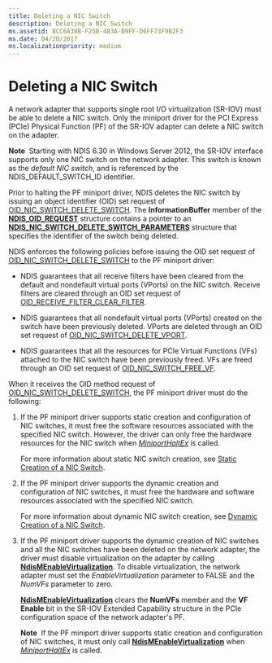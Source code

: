 ```yaml
---
title: Deleting a NIC Switch
description: Deleting a NIC Switch
ms.assetid: BCC6A38B-F25B-483A-B9FF-D6FF73F9B2F3
ms.date: 04/20/2017
ms.localizationpriority: medium
---
```


# Deleting a NIC Switch


A network adapter that supports single root I/O virtualization (SR-IOV) must be able to delete a NIC switch. Only the miniport driver for the PCI Express (PCIe) Physical Function (PF) of the SR-IOV adapter can delete a NIC switch on the adapter.

**Note**  Starting with NDIS 6.30 in Windows Server 2012, the SR-IOV interface supports only one NIC switch on the network adapter. This switch is known as the *default NIC switch*, and is referenced by the NDIS\_DEFAULT\_SWITCH\_ID identifier.

 

Prior to halting the PF miniport driver, NDIS deletes the NIC switch by issuing an object identifier (OID) set request of [OID\_NIC\_SWITCH\_DELETE\_SWITCH](https://docs.microsoft.com/windows-hardware/drivers/network/oid-nic-switch-delete-switch). The **InformationBuffer** member of the [**NDIS\_OID\_REQUEST**](https://docs.microsoft.com/windows-hardware/drivers/ddi/ndis/ns-ndis-_ndis_oid_request) structure contains a pointer to an [**NDIS\_NIC\_SWITCH\_DELETE\_SWITCH\_PARAMETERS**](https://docs.microsoft.com/windows-hardware/drivers/ddi/ntddndis/ns-ntddndis-_ndis_nic_switch_delete_switch_parameters) structure that specifies the identifier of the switch being deleted.

NDIS enforces the following policies before issuing the OID set request of [OID\_NIC\_SWITCH\_DELETE\_SWITCH](https://docs.microsoft.com/windows-hardware/drivers/network/oid-nic-switch-delete-switch) to the PF miniport driver:

-   NDIS guarantees that all receive filters have been cleared from the default and nondefault virtual ports (VPorts) on the NIC switch. Receive filters are cleared through an OID set request of [OID\_RECEIVE\_FILTER\_CLEAR\_FILTER](https://docs.microsoft.com/windows-hardware/drivers/network/oid-receive-filter-clear-filter).

-   NDIS guarantees that all nondefault virtual ports (VPorts) created on the switch have been previously deleted. VPorts are deleted through an OID set request of [OID\_NIC\_SWITCH\_DELETE\_VPORT](https://docs.microsoft.com/windows-hardware/drivers/network/oid-nic-switch-delete-vport).

-   NDIS guarantees that all the resources for PCIe Virtual Functions (VFs) attached to the NIC switch have been previously freed. VFs are freed through an OID set request of [OID\_NIC\_SWITCH\_FREE\_VF](https://docs.microsoft.com/windows-hardware/drivers/network/oid-nic-switch-free-vf).

When it receives the OID method request of [OID\_NIC\_SWITCH\_DELETE\_SWITCH](https://docs.microsoft.com/windows-hardware/drivers/network/oid-nic-switch-delete-switch), the PF miniport driver must do the following:

1.  If the PF miniport driver supports static creation and configuration of NIC switches, it must free the software resources associated with the specified NIC switch. However, the driver can only free the hardware resources for the NIC switch when [*MiniportHaltEx*](https://docs.microsoft.com/windows-hardware/drivers/ddi/ndis/nc-ndis-miniport_halt) is called.

    For more information about static NIC switch creation, see [Static Creation of a NIC Switch](static-creation-of-a-nic-switch.md).

2.  If the PF miniport driver supports the dynamic creation and configuration of NIC switches, it must free the hardware and software resources associated with the specified NIC switch.

    For more information about dynamic NIC switch creation, see [Dynamic Creation of a NIC Switch](dynamic-creation-of-a-nic-switch.md).

3.  If the PF miniport driver supports the dynamic creation of NIC switches and all the NIC switches have been deleted on the network adapter, the driver must disable virtualization on the adapter by calling [**NdisMEnableVirtualization**](https://docs.microsoft.com/windows-hardware/drivers/ddi/ndis/nf-ndis-ndismenablevirtualization). To disable virtualization, the network adapter must set the *EnableVirtualization* parameter to FALSE and the *NumVFs* parameter to zero.

    [**NdisMEnableVirtualization**](https://docs.microsoft.com/windows-hardware/drivers/ddi/ndis/nf-ndis-ndismenablevirtualization) clears the **NumVFs** member and the **VF Enable** bit in the SR-IOV Extended Capability structure in the PCIe configuration space of the network adapter's PF.

    **Note**  If the PF miniport driver supports static creation and configuration of NIC switches, it must only call [**NdisMEnableVirtualization**](https://docs.microsoft.com/windows-hardware/drivers/ddi/ndis/nf-ndis-ndismenablevirtualization) when [*MiniportHaltEx*](https://docs.microsoft.com/windows-hardware/drivers/ddi/ndis/nc-ndis-miniport_halt) is called.

     

 

 





